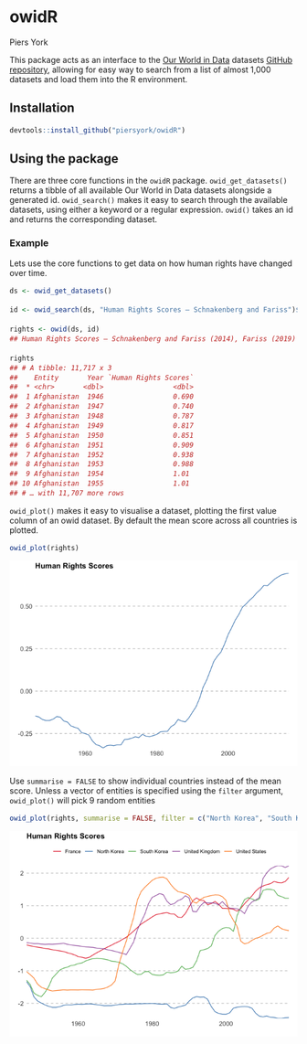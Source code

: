 owidR
================
Piers York

This package acts as an interface to the [Our World in
Data](https://ourworldindata.org/) datasets [GitHub
repository](https://github.com/owid/owid-datasets), allowing for easy
way to search from a list of almost 1,000 datasets and load them into
the R environment.

## Installation

``` r
devtools::install_github("piersyork/owidR")
```

## Using the package

There are three core functions in the `owidR` package.
`owid_get_datasets()` returns a tibble of all available Our World in
Data datasets alongside a generated id. `owid_search()` makes it easy to
search through the available datasets, using either a keyword or a
regular expression. `owid()` takes an id and returns the corresponding
dataset.

### Example

Lets use the core functions to get data on how human rights have changed
over time.

``` r
ds <- owid_get_datasets()

id <- owid_search(ds, "Human Rights Scores – Schnakenberg and Fariss")$id

rights <- owid(ds, id)
## Human Rights Scores – Schnakenberg and Fariss (2014), Fariss (2019)

rights
## # A tibble: 11,717 x 3
##    Entity       Year `Human Rights Scores`
##  * <chr>       <dbl>                 <dbl>
##  1 Afghanistan  1946                 0.690
##  2 Afghanistan  1947                 0.740
##  3 Afghanistan  1948                 0.787
##  4 Afghanistan  1949                 0.817
##  5 Afghanistan  1950                 0.851
##  6 Afghanistan  1951                 0.909
##  7 Afghanistan  1952                 0.938
##  8 Afghanistan  1953                 0.988
##  9 Afghanistan  1954                 1.01 
## 10 Afghanistan  1955                 1.01 
## # … with 11,707 more rows
```

`owid_plot()` makes it easy to visualise a dataset, plotting the first
value column of an owid dataset. By default the mean score across all
countries is plotted.

``` r
owid_plot(rights)
```

![](images/owid_plot-1.png)<!-- -->

Use `summarise = FALSE` to show individual countries instead of the mean
score. Unless a vector of entities is specified using the `filter`
argument, `owid_plot()` will pick 9 random entities

``` r
owid_plot(rights, summarise = FALSE, filter = c("North Korea", "South Korea", "France", "United Kingdom", "United States"))
```

![](images/owid_plot2-1.png)<!-- -->

